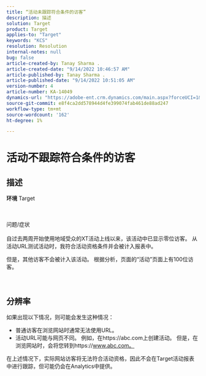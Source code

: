 ```yaml
---
title: “活动未跟踪符合条件的访客”
description: 描述
solution: Target
product: Target
applies-to: "Target"
keywords: "KCS"
resolution: Resolution
internal-notes: null
bug: false
article-created-by: Tanay Sharma .
article-created-date: "9/14/2022 10:46:57 AM"
article-published-by: Tanay Sharma .
article-published-date: "9/14/2022 10:51:05 AM"
version-number: 4
article-number: KA-14049
dynamics-url: "https://adobe-ent.crm.dynamics.com/main.aspx?forceUCI=1&pagetype=entityrecord&etn=knowledgearticle&id=eb27b88a-1a34-ed11-9db1-002248086735"
source-git-commit: e8f4ca2dd578944d4fe399074fab461de88ad247
workflow-type: tm+mt
source-wordcount: '162'
ht-degree: 1%

---
```


# 活动不跟踪符合条件的访客

## 描述

<b>环境</b>
Target


<br><br>问题/症状<br><br>
自过去两周开始使用地域受众的XT活动上线以来，该活动中已显示零位访客。 从活动URL测试活动时，我符合活动资格条件并会被计入报表中。



但是，其他访客不会被计入该活动。 根据分析，页面的“活动”页面上有100位访客。
<br><br> <br>

## 分辨率


如果出现以下情况，则可能会发生这种情况：

- 普通访客在浏览网站时通常无法使用URL。
- 活动URL可能与网页不同。 例如，在https://abc.com上创建活动。 但是，在浏览网站时，会将您转到https://www.abc.com。


在上述情况下，实际网站访客将无法符合活动资格，因此不会在Target活动报表中进行跟踪，但可能仍会在Analytics中提供。

